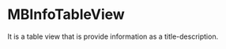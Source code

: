 MBInfoTableView
===============

It is a table view that is provide information as a title-description.

